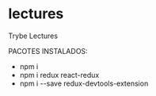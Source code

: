 # lectures
Trybe Lectures


PACOTES INSTALADOS:
- npm i 
- npm i redux react-redux
- npm i --save redux-devtools-extension

